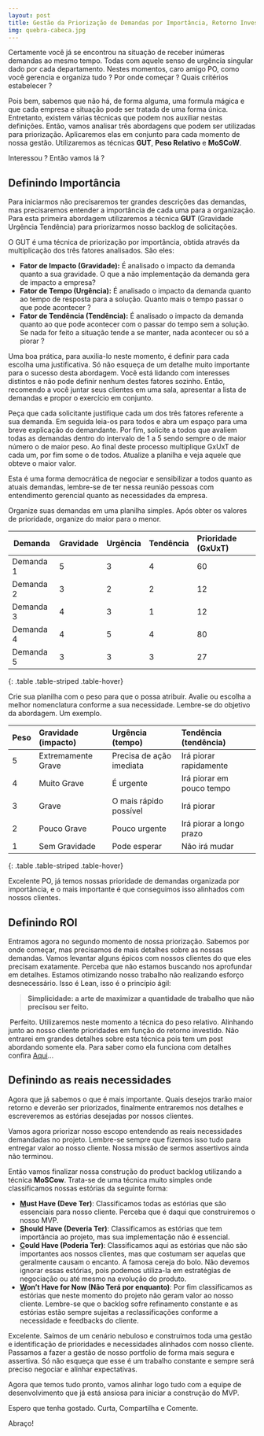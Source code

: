 ```yaml
---
layout: post
title: Gestão da Priorização de Demandas por Importância, Retorno Investido e Necessidade
img: quebra-cabeca.jpg
---
```


Certamente você já se encontrou na situação de receber inúmeras demandas ao mesmo tempo. Todas com aquele senso de urgência singular dado por cada departamento. Nestes momentos, caro amigo PO, como você gerencia e organiza tudo ? Por onde começar ? Quais critérios estabelecer ?

Pois bem, sabemos que não há, de forma alguma, uma formula mágica e que cada empresa e situação pode ser tratada de uma forma única. Entretanto, existem várias técnicas que podem nos auxiliar nestas definições. Então, vamos analisar três abordagens que podem ser utilizadas para priorização. Aplicaremos elas em conjunto para cada momento de nossa gestão. Utilizaremos as técnicas <strong>GUT</strong>, <strong>Peso Relativo</strong> e <strong>MoSCoW</strong>.

Interessou ? Então vamos lá ?
<h2></h2>
<h2><strong>Definindo Importância</strong></h2>
Para iniciarmos não precisaremos ter grandes descrições das demandas, mas precisaremos entender a importância de cada uma para a organização. Para esta primeira abordagem utilizaremos a técnica <strong>GUT</strong> (Gravidade Urgência Tendência) para priorizarmos nosso backlog de solicitações.

O GUT é uma técnica de priorização por importância, obtida através da multiplicação dos três fatores analisados. São eles:
<ul>
	<li><strong>Fator de Impacto (Gravidade):</strong> É analisado o impacto da demanda quanto a sua gravidade. O que a não implementação da demanda gera de impacto a empresa?</li>
	<li><strong>Fator de Tempo (Urgência):</strong> É analisado o impacto da demanda quanto ao tempo de resposta para a solução. Quanto mais o tempo passar o que pode acontecer ?</li>
	<li><strong>Fator de Tendência (Tendência):</strong> É analisado o impacto da demanda quanto ao que pode acontecer com o passar do tempo sem a solução. Se nada for feito a situação tende a se manter, nada acontecer ou só a piorar ?</li>
</ul>
Uma boa prática, para auxilia-lo neste momento, é definir para cada escolha uma justificativa. Só não esqueça de um detalhe muito importante para o sucesso desta abordagem. Você está lidando com interesses distintos e não pode definir nenhum destes fatores sozinho. Então, recomendo a você juntar seus clientes em uma sala, apresentar a lista de demandas e propor o exercício em conjunto.

Peça que cada solicitante justifique cada um dos três fatores referente a sua demanda. Em seguida leia-os para todos e abra um espaço para uma breve explicação do demandante. Por fim, solicite a todos que avaliem todas as demandas dentro do intervalo de 1 a 5 sendo sempre o de maior número o de maior peso. Ao final deste processo multiplique GxUxT de cada um, por fim some o de todos. Atualize a planilha e veja aquele que obteve o maior valor.

Esta é uma forma democrática de negociar e sensibilizar a todos quanto as atuais demandas, lembre-se de ter nessa reunião pessoas com entendimento gerencial quanto as necessidades da empresa.

Organize suas demandas em uma planilha simples. Após obter os valores de prioridade, organize do maior para o menor.


|Demanda      |Gravidade   |Urgência  |Tendência    |Prioridade (GxUxT)  |
|-------------|:-----------|:---------|:------------|:-------------------|
|Demanda 1    |5	       |3		  |4            |60              	 | 
|Demanda 2    |3      	   |2		  |2			|12					 |
|Demanda 3    |4 		   |3		  |1			|12					 |
|Demanda 4    |4 		   |5		  |4			|80					 |
|Demanda 5    |3		   |3		  |3			|27					 |
{: .table .table-striped .table-hover}

Crie sua planilha com o peso para que o possa atribuir. Avalie ou escolha a melhor nomenclatura conforme a sua necessidade. Lembre-se do objetivo da abordagem. Um exemplo.


|Peso |Gravidade (impacto)	|Urgência (tempo)  			|Tendência (tendência)       |
|-----|:--------------------|:--------------------------|:---------------------------|
|5    |Extremamente Grave	|Precisa de ação imediata   |Irá piorar rapidamente      |
|4    |Muito Grave      	|É urgente		            |Irá piorar em pouco tempo	 |	
|3    |Grave 		        |O mais rápido possível		|Irá piorar			         |
|2    |Pouco Grave 		    |Pouco urgente		        |Irá piorar a longo prazo	 |	
|1    |Sem Gravidade		|Pode esperar		        |Não irá mudar			     |	
{: .table .table-striped .table-hover}


Excelente PO, já temos nossas prioridade de demandas organizada por importância, e o mais importante é que conseguimos isso alinhados com nossos clientes.
<h2></h2>
<h2><strong>Definindo ROI</strong></h2>
Entramos agora no segundo momento de nossa priorização. Sabemos por onde começar, mas precisamos de mais detalhes sobre as nossas demandas. Vamos levantar alguns épicos com nossos clientes do que eles precisam exatamente. Perceba que não estamos buscando nos aprofundar em detalhes. Estamos otimizando nosso trabalho não realizando esforço desnecessário. Isso é Lean, isso é o princípio ágil:
<blockquote><strong>Simplicidade: a arte de maximizar a quantidade de trabalho que não precisou ser feito.</strong></blockquote>
<strong> </strong>Perfeito. Utilizaremos neste momento a técnica do peso relativo. Alinhando junto ao nosso cliente prioridades em função do retorno investido. Não entrarei em grandes detalhes sobre esta técnica pois tem um post abordando somente ela. Para saber como ela funciona com detalhes confira <a href="https://michelcordeiro.github.io/menos-achismo-e-mais-tecnica/" target="_blank">Aqui</a>...
<h2><strong>Definindo as reais necessidades</strong></h2>
Agora que já sabemos o que é mais importante. Quais desejos trarão maior retorno e deverão ser priorizados, finalmente entraremos nos detalhes e escreveremos as estórias desejadas por nossos clientes.

Vamos agora priorizar nosso escopo entendendo as reais necessidades demandadas no projeto. Lembre-se sempre que fizemos isso tudo para entregar valor ao nosso cliente. Nossa missão de sermos assertivos ainda não terminou.

Então vamos finalizar nossa construção do product backlog utilizando a técnica <strong>MoSCow</strong>. Trata-se de uma técnica muito simples onde classificamos nossas estórias da seguinte forma:
<ul>
	<li><strong><span style="text-decoration:underline;">M</span>ust Have (Deve Ter)</strong>: Classificamos todas as estórias que são essenciais para nosso cliente. Perceba que é daqui que construiremos o nosso MVP.</li>
	<li><strong><span style="text-decoration:underline;">S</span>hould Have (Deveria Ter)</strong>: Classificamos as estórias que tem importância ao projeto, mas sua implementação não é essencial.</li>
	<li><strong><span style="text-decoration:underline;">C</span>ould Have (Poderia Ter)</strong>: Classificamos aqui as estórias que não são importantes aos nossos clientes, mas que costumam ser aquelas que geralmente causam o encanto. A famosa cereja do bolo. Não devemos ignorar essas estórias, pois podemos utiliza-la em estratégias de negociação ou até mesmo na evolução do produto.</li>
	<li><strong><span style="text-decoration:underline;">W</span>on’t Have for Now (Não Terá por enquanto)</strong>: Por fim classificamos as estórias que neste momento do projeto não geram valor ao nosso cliente. Lembre-se que o backlog sofre refinamento constante e as estórias estão sempre sujeitas a reclassificações conforme a necessidade e feedbacks do cliente.</li>
</ul>
Excelente. Saímos de um cenário nebuloso e construímos toda uma gestão e identificação de prioridades e necessidades alinhados com nosso cliente. Passamos a fazer a gestão de nosso portfolio de forma mais segura e assertiva. Só não esqueça que esse é um trabalho constante e sempre será preciso negociar e alinhar expectativas.

Agora que temos tudo pronto, vamos alinhar logo tudo com a equipe de desenvolvimento que já está ansiosa para iniciar a construção do MVP.

Espero que tenha gostado. Curta, Compartilha e Comente.

Abraço!